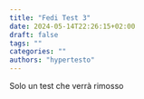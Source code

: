 ```yaml
---
title: "Fedi Test 3"
date: 2024-05-14T22:26:15+02:00
draft: false
tags: ""
categories: ""
authors: "hypertesto"
---
```

Solo un test che verrà rimosso